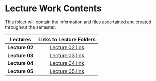 # Lecture Work Contents

This folder will contain the information and files ascertained and created
throughout the semester.

  
  | Lectures | Links to Lecture Folders |
  | ------------------- | :---------------: |
  | **Lecture 02** | [Lecture 02 link](https://github.com/jpoll962/math4610/tree/master/lecture_work/02_Lecture) |
  | **Lecture 03** | [Lecture 03 link](https://github.com/jpoll962/math4610/tree/master/lecture_work/03_Lecture) |
  | **Lecture 04** | [Lecture 04 link](https://github.com/jpoll962/math4610/tree/master/lecture_work/04_Lecture) |
  | **Lecture 05** | [Lecture 05 link](https://github.com/jpoll962/math4610/tree/master/lecture_work/05_Lecture) |
